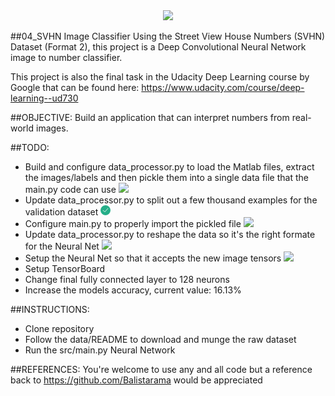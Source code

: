 <div align="center">
  <img src="https://raw.githubusercontent.com/Balistarama/04_SVHN-Image-Classifier/images/master/Google%20Street%20View.png"><br>
</div>

##04_SVHN Image Classifier
Using the Street View House Numbers (SVHN) Dataset (Format 2), this project is a 
Deep Convolutional Neural Network image to number classifier.

This project is also the final task in the Udacity Deep Learning course by Google 
that can be found here: https://www.udacity.com/course/deep-learning--ud730

##OBJECTIVE:
Build an application that can interpret numbers from real-world images.

##TODO:
- Build and configure data_processor.py to load the Matlab files, extract the 
images/labels and then pickle them into a single data file that the main.py 
code can use <img src="https://raw.githubusercontent.com/Balistarama/04_SVHN-Image-Classifier/images/master/tick.png">
- Update data_processor.py to split out a few thousand examples for the validation dataset <img src="https://raw.githubusercontent.com/Balistarama/04_SVHN-Image-Classifier/master/images/tick.png">
- Configure main.py to properly import the pickled file <img src="https://raw.githubusercontent.com/Balistarama/04_SVHN-Image-Classifier/images/master/tick.png">
- Update data_processor.py to reshape the data so it's the right formate for the Neural Net <img src="https://raw.githubusercontent.com/Balistarama/04_SVHN-Image-Classifier/images/master/tick.png">
- Setup the Neural Net so that it accepts the new image tensors <img src="https://raw.githubusercontent.com/Balistarama/04_SVHN-Image-Classifier/images/master/tick.png">
- Setup TensorBoard
- Change final fully connected layer to 128 neurons
- Increase the models accuracy, current value: 16.13%

##INSTRUCTIONS:
 - Clone repository
 - Follow the data/README to download and munge the raw dataset
 - Run the src/main.py Neural Network

##REFERENCES:
You're welcome to use any and all code but a reference back to 
https://github.com/Balistarama would be appreciated
